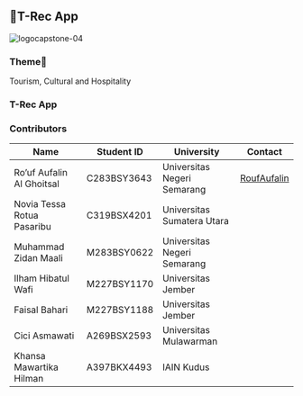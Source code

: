 ## **🦖T-Rec App**
![logocapstone-04](https://github.com/T-Rec-Tourism-Recommendation/.github/assets/93929934/4f214922-74ca-4cf0-97dc-c93c29278cdf)

### Theme🌴

Tourism, Cultural and Hospitality

### T-Rec App

### Contributors

| Name | Student ID | University | Contact |
| --- | --- | --- | --- |
| Ro’uf Aufalin Al Ghoitsal | C283BSY3643 | Universitas Negeri Semarang | [RoufAufalin](https://github.com/RoufAufalin) |
| Novia Tessa Rotua Pasaribu | C319BSX4201 | Universitas Sumatera Utara |  |
| Muhammad Zidan Maali | M283BSY0622 | Universitas Negeri Semarang |  |
| Ilham Hibatul Wafi | M227BSY1170  | Universitas Jember |  |
| Faisal Bahari | M227BSY1188 | Universitas Jember |  |
| Cici Asmawati | A269BSX2593 | Universitas Mulawarman |  |
| Khansa Mawartika Hilman | A397BKX4493 | IAIN Kudus |  |
